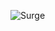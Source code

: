 ![Surge](https://github.com/moltak/super-calculator-frontend/actions/workflows/surge.yml/badge.svg)

